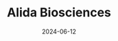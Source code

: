 ---  
layout: startup_page  
title: "Alida Biosciences"  
id: "alidabio.com"  
permalink: "/alidabiosciencesalidabio.com06122024/"  
website: "https://www.alidabio.com/"  
funding_round: "Series A"  
funding_amount: "$7.5M"  
investors: "Genoa Ventures, FusionX Ventures, Vertical Venture Partners"  
about: "Alida Biosciences develops and commercializes tools for epitranscriptomic research. Their flagship products, the EpiPlex RNA Library Prep Kit and EpiScout Analysis Suite, enable multiplexed analysis of RNA modifications with high sensitivity and accuracy, even from limited samples. This technology offers researchers a powerful new way to study RNA biology and its role in various diseases."  
markets: "Biotechnology, Genomics, Life Sciences"  
hq: "San Diego, California, United States"  
founded_year: "2020"  
linkedin: "https://www.linkedin.com/company/alida-biosciences"  
twitter: ""  
instagram: ""  
facebook: ""  
crunchbase: "https://www.crunchbase.com/organization/alida-biosciences"  
pitchbook: "https://pitchbook.com/profiles/company/469496-62"  

date_display: "12-Jun-2024"  
date: "2024-06-12"

# SEO Optimization  
meta_title: "Alida Biosciences - Series A Funding ($7.5M)"  
meta_description: "Alida Biosciences, Alida Biosciences develops and commercializes tools for epitranscriptomic research. Their flagship products, the EpiPlex RNA Library Prep Kit and EpiS..."  
meta_keywords: "Alida Biosciences, Biotechnology, Genomics, Life Sciences, Series A funding"  
canonical_url: "https://startup.projectstartups.com/alidabiosciencesalidabio.com06122024/"  
---